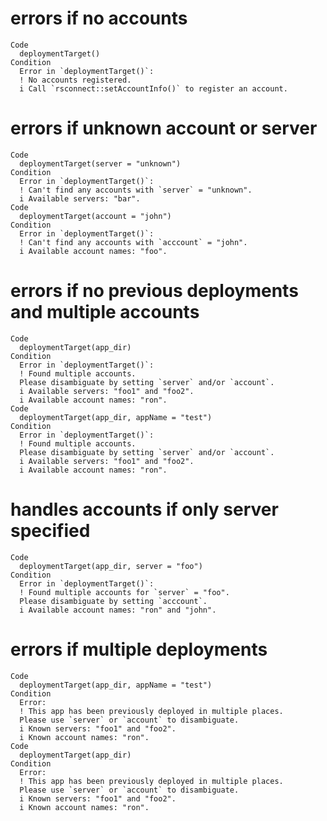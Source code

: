 # errors if no accounts

    Code
      deploymentTarget()
    Condition
      Error in `deploymentTarget()`:
      ! No accounts registered.
      i Call `rsconnect::setAccountInfo()` to register an account.

# errors if unknown account or server

    Code
      deploymentTarget(server = "unknown")
    Condition
      Error in `deploymentTarget()`:
      ! Can't find any accounts with `server` = "unknown".
      i Available servers: "bar".
    Code
      deploymentTarget(account = "john")
    Condition
      Error in `deploymentTarget()`:
      ! Can't find any accounts with `acccount` = "john".
      i Available account names: "foo".

# errors if no previous deployments and multiple accounts

    Code
      deploymentTarget(app_dir)
    Condition
      Error in `deploymentTarget()`:
      ! Found multiple accounts.
      Please disambiguate by setting `server` and/or `account`.
      i Available servers: "foo1" and "foo2".
      i Available account names: "ron".
    Code
      deploymentTarget(app_dir, appName = "test")
    Condition
      Error in `deploymentTarget()`:
      ! Found multiple accounts.
      Please disambiguate by setting `server` and/or `account`.
      i Available servers: "foo1" and "foo2".
      i Available account names: "ron".

# handles accounts if only server specified

    Code
      deploymentTarget(app_dir, server = "foo")
    Condition
      Error in `deploymentTarget()`:
      ! Found multiple accounts for `server` = "foo".
      Please disambiguate by setting `acccount`.
      i Available account names: "ron" and "john".

# errors if multiple deployments

    Code
      deploymentTarget(app_dir, appName = "test")
    Condition
      Error:
      ! This app has been previously deployed in multiple places.
      Please use `server` or `account` to disambiguate.
      i Known servers: "foo1" and "foo2".
      i Known account names: "ron".
    Code
      deploymentTarget(app_dir)
    Condition
      Error:
      ! This app has been previously deployed in multiple places.
      Please use `server` or `account` to disambiguate.
      i Known servers: "foo1" and "foo2".
      i Known account names: "ron".

